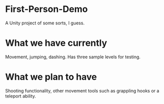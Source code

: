 # First-Person-Demo
A Unity project of some sorts, I guess.

# What we have currently
Movement, jumping, dashing. Has three sample levels for testing.

# What we plan to have
Shooting functionality, other movement tools such as grappling hooks or a teleport ability.
